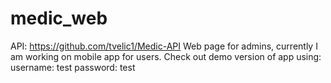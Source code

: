 # medic_web
API: https://github.com/tvelic1/Medic-API
Web page for admins, currently I am working on mobile app for users.
Check out demo version of app using:
username: test
password: test
